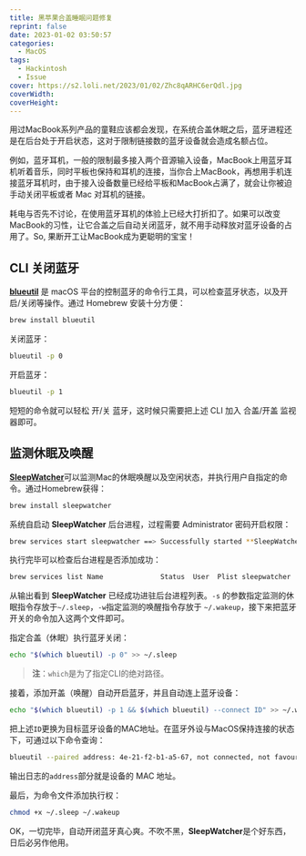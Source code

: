 ```yaml
---
title: 黑苹果合盖睡眠问题修复
reprint: false
date: 2023-01-02 03:50:57
categories:
  - MacOS
tags:
  - Hackintosh
  - Issue
cover: https://s2.loli.net/2023/01/02/Zhc8qARHC6erQdl.jpg
coverWidth:
coverHeight:
---
```


用过MacBook系列产品的童鞋应该都会发现，在系统合盖休眠之后，蓝牙进程还是在后台处于开启状态，这对于限制链接数的蓝牙设备就会造成名额占位。

例如，蓝牙耳机，一般的限制最多接入两个音源输入设备，MacBook上用蓝牙耳机听着音乐，同时平板也保持和耳机的连接，当你合上MacBook，再想用手机连接蓝牙耳机时，由于接入设备数量已经给平板和MacBook占满了，就会让你被迫手动关闭平板或者 Mac 对耳机的链接。

耗电与否先不讨论，在使用蓝牙耳机的体验上已经大打折扣了。如果可以改变MacBook的习性，让它合盖之后自动关闭蓝牙，就不用手动释放对蓝牙设备的占用了。So, 果断开工让MacBook成为更聪明的宝宝！

## CLI 关闭蓝牙

[**blueutil**](https://github.com/toy/blueutil) 是 macOS 平台的控制蓝牙的命令行工具，可以检查蓝牙状态，以及开启/关闭等操作。通过 Homebrew 安装十分方便：

```bash
brew install blueutil
```

关闭蓝牙：

```bash
blueutil -p 0
```

开启蓝牙：

```bash
blueutil -p 1
```

短短的命令就可以轻松 开/关 蓝牙，这时候只需要把上述 CLI 加入 合盖/开盖 监视器即可。

## 监测休眠及唤醒

[**SleepWatcher**](https://formulae.brew.sh/formula/sleepwatcher)可以监测Mac的休眠唤醒以及空闲状态，并执行用户自指定的命令。通过Homebrew获得：

```bash
brew install sleepwatcher
```

系统自启动 **SleepWatcher** 后台进程，过程需要 Administrator 密码开启权限：

```bash
brew services start sleepwatcher ==> Successfully started **SleepWatcher** (label: homebrew.mxcl.sleepwatcher) 
```

执行完毕可以检查后台进程是否添加成功：

```bash
brew services list Name              Status  User  Plist sleepwatcher      started Cotes /Users/cotes/Library/LaunchAgents/homebrew.mxcl.sleepwatcher.plist $ ps aux | grep sleepwatcher Cotes             3067   0.0  0.0  4317336   4552   ??  S     7:39PM   0:01.79 /usr/local/sbin/sleepwatcher -V -s ~/.sleep -w ~/.wakeup 
```

从输出看到 **SleepWatcher** 已经成功进驻后台进程列表。`-s` 的参数指定监测的休眠指令存放于`~/.sleep`，`-w`指定监测的唤醒指令存放于 `~/.wakeup`，接下来把蓝牙开关的命令加入这两个文件即可。

指定合盖（休眠）执行蓝牙关闭：

```bash
echo "$(which blueutil) -p 0" >> ~/.sleep 
```

> **注**：`which`是为了指定CLI的绝对路径。

接着，添加开盖（唤醒）自动开启蓝牙，并且自动连上蓝牙设备：

```bash
echo "$(which blueutil) -p 1 && $(which blueutil) --connect ID" >> ~/.wakeup 
```

把上述`ID`更换为目标蓝牙设备的MAC地址。在蓝牙外设与MacOS保持连接的状态下，可通过以下命令查询：

```bash
blueutil --paired address: 4e-21-f2-b1-a5-67, not connected, not favourite, paired, name: "Headphone", recent access date: 2020-03-23 21:25:48 +0000 
```

输出日志的`address`部分就是设备的 MAC 地址。

最后，为命令文件添加执行权：

```bash
chmod +x ~/.sleep ~/.wakeup 
```

OK，一切完毕，自动开闭蓝牙真心爽。不吹不黑，**SleepWatcher**是个好东西，日后必另作他用。
